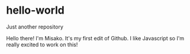 # hello-world
Just another repository

Hello there!
I'm Misako. It's my first edit of Github.
I like Javascript so I'm really excited to work on this!

